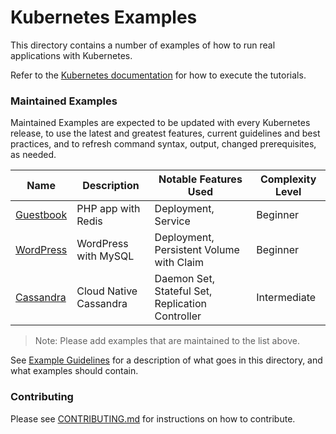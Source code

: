 
# Kubernetes Examples

This directory contains a number of examples of how to run real applications
with Kubernetes.

Refer to the [Kubernetes documentation] for how to execute the tutorials.

### Maintained Examples

Maintained Examples are expected to be updated with every Kubernetes release, to
use the latest and greatest features, current guidelines and best practices,
and to refresh command syntax, output, changed prerequisites, as needed.

|Name | Description | Notable Features Used | Complexity Level|
------------- | ------------- | ------------ | ------------ | 
|[Guestbook](guestbook/) | PHP app with Redis | Deployment, Service | Beginner |
|[WordPress](mysql-wordpress-pd/) | WordPress with MySQL | Deployment, Persistent Volume with Claim | Beginner|
|[Cassandra](cassandra/) | Cloud Native Cassandra | Daemon Set, Stateful Set, Replication Controller | Intermediate

> Note: Please add examples that are maintained to the list above.

See [Example Guidelines](guidelines.md) for a description of what goes
in this directory, and what examples should contain.

[Kubernetes documentation]: https://kubernetes.io/docs/tutorials/

### Contributing

Please see [CONTRIBUTING.md](CONTRIBUTING.md) for instructions on how to contribute.
